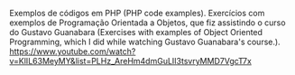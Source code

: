 Exemplos de códigos em PHP (PHP code examples).
 Exercícios com exemplos de Programação Orientada a Objetos, que fiz assistindo o curso do Gustavo Guanabara (Exercises with examples of Object Oriented Programming, which I did while watching Gustavo Guanabara's course.).
 https://www.youtube.com/watch?v=KlIL63MeyMY&list=PLHz_AreHm4dmGuLII3tsvryMMD7VgcT7x